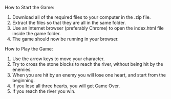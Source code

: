 How to Start the Game:
1. Download all of the required files to your computer in the .zip file.
2. Extract the files so that they are all in the same folder.
3. Use an Internet browser (preferably Chrome) to open the index.html file inside the game folder.
4. The game should now be running in your browser.


How to Play the Game:
1. Use the arrow keys to move your character.
2. Try to cross the stone blocks to reach the river, without being hit by the enemies.
3. When you are hit by an enemy you will lose one heart, and start from the beginning.
4. If you lose all three hearts, you will get Game Over.
5. If you reach the river you win.